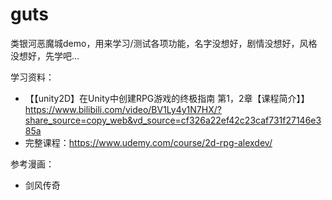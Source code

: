 # guts
类银河恶魔城demo，用来学习/测试各项功能，名字没想好，剧情没想好，风格没想好，先学吧...


学习资料：
- 【【unity2D】在Unity中创建RPG游戏的终极指南 第1，2章【课程简介】】 https://www.bilibili.com/video/BV1Ly4y1N7HX/?share_source=copy_web&vd_source=cf326a22ef42c23caf731f27146e385a
- 完整课程：https://www.udemy.com/course/2d-rpg-alexdev/

参考漫画：
- 剑风传奇
